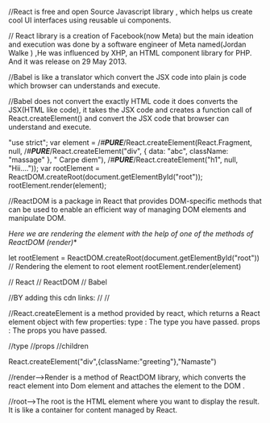 <!-- What is React? -->
//React is free and open Source Javascript library , which helps us create cool UI interfaces using reusable ui components.




<!-- Who made React? -->
// React library is a creation of Facebook(now Meta) but the main ideation and execution was done by a software engineer of Meta named(Jordan Walke ) ,He was influenced by XHP, an HTML component library for PHP. And it was release on 29 May 2013.






<!-- What is Babel? -->
//Babel is like a translator which convert the JSX code into plain js code which browser can understands and execute.





<!-- How does Babel convert html code in React into valid code? -->
//Babel does not convert the exactly HTML code it does converts the JSX(HTML like code), it takes the JSX code and creates a function call of React.createElement() and convert the JSX code that browser can understand and execute.
<!-- ----------------------Example:----------------------- -->
<!-- JSX code  -->
<script type="text/babel">
        // Creating the element
        const element = (<>
            <div data="abc" className='massage'> Carpe diem</div>
            <h1>Hii....</h1>
        </>)

        // defining root element
        let rootElement = ReactDOM.createRoot(document.getElementById("root"))

        // Rendering the element to root element
        rootElement.render(element)
</script>
<!-- Converted code -->
"use strict";
var element = /_#**PURE**_/React.createElement(React.Fragment, null, /_#**PURE**_/React.createElement("div", {
data: "abc",
className: "massage"
}, " Carpe diem"), /_#**PURE**_/React.createElement("h1", null, "Hii...."));
var rootElement = ReactDOM.createRoot(document.getElementById("root"));
rootElement.render(element);





<!-- What is ReactDOM is used for ? write a example? -->
//ReactDOM is a package in React that provides DOM-specific methods that can be used to enable an efficient way of managing DOM elements and manipulate DOM. 

<!-- ----------------------Example:----------------------- -->
*Here we are rendering the element with the help of one of the methods of ReactDOM  (render)**

let rootElement = ReactDOM.createRoot(document.getElementById("root"))
        // Rendering the element to root element
        rootElement.render(element)




<!-- What are the packages that you need to import for react to work with? -->
// React 
// ReactDOM
// Babel   





<!-- How do you add react to a web application? -->
//BY adding this cdn links:
//<script crossorigin src="https://unpkg.com/react@18/umd/react.development.js"></script>
//<script crossorigin src="https://unpkg.com/react-dom@18/umd/react-dom.development.js"></script>







<!-- What is React.createElement? -->
//React.createElement is a method provided by react, which returns a React element object with few properties: type : The type you have passed. props : The props you have passed.





<!-- What are the three properties that createElement accept? -->
//type
//props
//children
<!-- ----------------------Example:----------------------- -->
React.createElement("div",{className:"greeting"},"Namaste")







<!-- What is the meaning of render and root? -->
//render-->Render is a method of ReactDOM library, which converts the react element into Dom element and attaches the element to the DOM .

//root-->The root is the HTML element where you want to display the result. It is like a container for content managed by React.